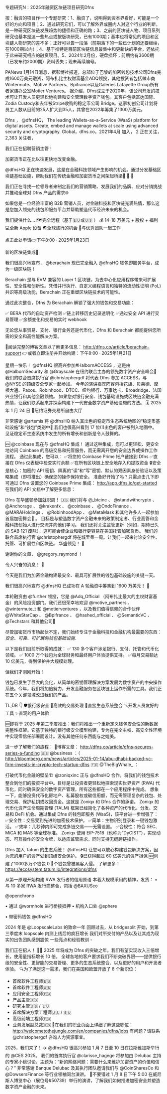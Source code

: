 专题研究N：2025年融资区块链项目研究Dfns

按：融资的项目作一个专题研究：1、融资了，说明得到资本界看好，可能是一个好的方向和项目；2、通过研究它们，可以了解外界或圈内人对这个行业的判断，是一种研究区块链发展趋势的捷径和正确的路；3、之前的区块链人物、项目系列研究也基本是追一些热点或按版块研究，已有1000期；基本也将常见的项目和区块链人物研究的差不多；正好可以告一段落（前期落下的一些已计划的还要继续，在1000期以内）；4、基于推特是目前区块链信息最集中和更新快的平台，还依托于此来研究相应的融资项目。5、2024年2月份，硬盘损坏；前期约有3600期（已发布约2000期）资料丢失；现未再续编号。

PANews 1月14日消息，据彭博社报道，总部位于巴黎的加密钱包技术公司Dfns完成1600万美元融资，阿布扎比主权财富基金ADQ领投，其他投资者包括做市商Wintermute、Motive Partners、Bpifrance以及Galeries Lafayette Group所有者家族办公室Motier Ventures。
据介绍，Dfns成立于2020年，该公司开发的技术可让开发人员更轻松地构建和安全管理数字资产钱包。其客户包括富达国际、Zodia Custody和去年被Stripe收购的稳定币公司 Bridge。这家初创公司计划将员工人数从目前的25人扩大到35人，其曾在2022年筹集了1300万美元。

Dfns
，
@dfnsHQ，
The leading Wallets-as-a-Service (WaaS) platform for digital assets. Create, embed and manage wallets at scale using advanced security and cryptography.
Global，dfns.co，2021年4月 加入，
2 正在关注，
2,363 关注者，


我们正在招聘营销主管！

加密货币正在比以往更快地改变金融。

@dfnsHQ
正在快速发展，这是在金融科技领域产生影响的机会。通过分发基础区块链基础设施，帮助我们在传统金融和加密货币之间架起桥梁🚚 🚚 🚚

我们正在寻找一位领导者来制定我们的营销策略、发展我们的品牌、应对分销挑战并推动全球对 Dfns 产品的需求🌐

如果您是一位经验丰富的 B2B 营销人员，对金融科技和区块链充满热情，那么这是您加入领先的钱包即服务平台并帮助塑​​造代币经济未来的机会。

我们提供什么...
🗺️完全远程（基于🇪🇺或🇺🇸 ）
💰 14-18 万美元 + 股权 + 福利
💻全新 Apple 设备
🌏全球旅行的机会
🌌与优秀团队一起工作

点击此处申请👉下午8:00 · 2025年1月23日

新的区块链集成🔌

我们很高兴地宣布， 
@berachain
现已完全融入
@dfnsHQ
钱包即服务平台，成为一级区块链！

Berachain 是与 EVM 兼容的 Layer 1 区块链，为去中心化应用程序带来可扩展性、安全性和创新性。凭借并行执行、自定义编程语言和独特的流动性证明 (PoL) 共识等高级功能，Berachain 正在重塑区块链技术的可能性。

通过此次整合，Dfns 为 Berachain 解锁了强大的钱包和交易功能：

✅ BERA 代币的自动资产检测
✅链上转移历史记录透明化
✅通过安全 API 进行交易管理
✅余额变化和交易的实时 webhook

无论您从事贸易、支付、银行业务还是代币化，Dfns 和 Berachain 都能提供您所需的安全和高性能解决方案。

📖阅读完整的博客文章以了解更多信息： http://dfns.co/article/berachain-support
👉或者立即注册并开始构建：下午8:00 · 2025年1月21日

星期一快乐！
@dfnsHQ
很高兴参加#HalbornACCESS ，这是由
@HalbornSecurity
和
@Grayscale
在纽约联合主办的领先数字资产安全峰会🗽
我们的联合首席执行官
@christophergdf
将代表 Dfns 参加 ACCESS，与
@NYSE
的顶级安全专家一起参加。
今年的演讲嘉宾阵容包括花旗、贝莱德、摩根大通、Paxos、Robinhood、DTCC、纽约银行、万事达卡、Broadridge、法国兴业银行和其他金融领袖。
如果您对银行安全、钱包基础设施或区块链金融充满热情，让我们联系起来并探索构建下一代安全数字资产基础设施的方法。
🗓️ 2025 年 1 月 24 日
📍纽约证券交易所自由大厅

非常感谢
@artemis
将
@dfnsHQ
纳入其出色的稳定币生态系统地图的“稳定币基础设施”和“钱包”类别中🙏
我们也很高兴看到 17 位(!)出色的客户被列入地图中。
见证稳定币生态系统中发生的所有增长和创新是令人鼓舞的。

🆕 
@coinbase
现在与
@dfnsHQ
集成！
通过这种集成，您可以更轻松、更安全地访问 Coinbase 的高级交易和托管服务，而无需离开您的安全边界或操作工作流程。
通过此集成，您可以：
✅将您的 Coinbase Prime 帐户链接到 Dfns
✅直接在 Dfns 仪表板中检查实时余额
✅在所有区块链上安全地存入和提取资金
🔒安全是核心：加密的 API 密钥、隔离的“读”和“写”密钥、默认的双因素身份验证以及策略集成（即将推出）确保您的操作保持安全。
准备好开始了吗？只需点击几下即可通过 Dfns 设置您的 Coinbase Prime 集成： http://app.dfns.io/get-started
在我们的 API 文档中了解更多信息：

Dfns 在华盛顿参加就职周！ 🇺🇸
我们将与
@_btcinc
 、 
@standwithcrypto
 、 
@Anchorage
 、 
@krakenfx
 、 
@coinbase
 、 
@OndoFinance
 、 
@MARAHoldings
 、 
@RobinhoodApp
 、 
@MetaMask
和其他许多人一起参加首届加密舞会🤵 。
目标是与塑造数字资产金融未来的政策制定者、行业高管和金融科技创始人进行交流并向他们学习。
我们还将关注监管更新（例如，期待已久的 SAB 121 废除），这可能会使企业和银行更容易在美国托管加密货币。
我们的联合首席执行官
@christophergdf
将在城里呆一周。让我们一起来讨论安全性、托管、可扩展性和区块链。
华盛顿见！ 👋

谢谢你的文章， 
@gregory_raymond
 ！ 

令人兴奋的消息！ 🎉

今天是我们为加密金融构建最安全、最具可扩展性的钱包基础设施的关键一天。

我们很高兴地宣布
@dfnsHQ
已成功在 A 轮融资中筹集到 1600 万美元！ 🙌

本轮融资由
@further
领投，它是
@Adq_Official
 （阿布扎比最大的主权财富基金）的风险投资部门。我们还很荣幸地欢迎
@motive_partners
 、 
@wintermute_t
和
@motierventures
 ，以及我们值得信赖的合作伙伴
@WhiteStarCap
 、 
@Bpifrance
 、 
@hashed_official
 、 
@SemanticVC
 、 
@Techstars
和其他公司🙏

尽管加密货币市场起伏不定，我们始终专注于金融科技和金融机构最需要的东西：*安全、可靠、可扩展的钱包基础设施*.

以下是我们目前所取得的成就：
✅ 130 多个客户涉足银行、支付、托管和代币化领域。
✅ 1000 万个钱包为全球财务和最终用户体验提供支持。
✅每月交易额达 10 亿美元，得到保护并大规模处理。

但我们才刚刚开始！

钱包已发生了巨大的变化，从简单的密钥管理解决方案发展为数字资产的中央操作系统。今年，我们将加倍努力，开发金融服务在区块链上运作所需的工具。我们正在五个关键领域改进我们的产品。

TL;DR 👇
🛡️银行级安全
💱高效的交易处理
🔌直接生态系统整合
🪛开发人员友好的工具
✨直观的用户体验

🆕即将于 2025 年第二季度推出：我们将推出一个重新定义钱包安全性的新数据完整性框架。它基于独特的银行级安全模型构建，专为在完全主权、高安全性环境中实现零信任部署而设计。没有其他任何东西能与之媲美。

进一步了解我们的旅程：
🔗博客文章： http://dfns.co/article/dfns-secures-series-a-funding
🇺🇸 
@business
 ：（ http://bloomberg.com/news/articles/2025-01-14/abu-dhabi-backed-vc-firm-invests-in-crypto-tech-startup-dfns
🇫🇷 
@TheBigWhale_
 ：

打破代币化金融的壁垒🏗️
@zoniqxinc
正与
@dfnsHQ
合作，将我们的钱包技术整合到他们的投资平台中。目标是让投资者更轻松地探索现实世界资产 (RWA) 代币化，同时确保安全的数字资产管理，所有这些都在一个应用程序中完成。
想象一下，能够投资代币化房地产、私募股权或碳信用额，而无需管理复杂的钱包、处理交易、保护私钥或收回资金。这就是 Zoniqx 和 Dfns 合作的承诺。
Zoniqx 的代币化资产生命周期管理 (TALM) 框架已经简化了各种资产的代币化、分发、交易和 DeFi 机会。通过集成 Dfns 的钱包即服务 (WaaS)，该平台进一步增强了：
✅安全性：交易受到先进的加密技术保护。
✅简单：生物识别登录和一键钱包激活。
✅效率：几秒钟内即可完成多链交易——无需设置。
✅合规性：符合 SEC、MiCA 和 MAS 等全球标准。
Zoniqx 使用 EIP-7518（也称为“DyCIST”），实现动态、可互操作的安全令牌，以适应监管需求，同时支持无缝跨链操作。

Dfns 加入 Tatum 的生态系统！
@dfnsHQ
让您可以放心构建钱包解决方案，因为您的用户的资产受到顶级安全保护。
🔒已获得超过 60 亿美元的资产担保
🆕创建了1000多万个钱包
0 ⃣个钱包曾被黑客入侵。
了解更多： https://ecosystem.tatum.io/integrations/dfns

从第一原理开始构建
RWA 发行者的信用原语
本着大规模采用的精神，发货：
• 与 10 多家 RWA 发行商整合，包括
@BAXUSco
 
@openchrono

• 通过
@wormhole
进行桥接抵押
• 机构入口处
@sphere

• 带密码钱包
@dfnsHQ

2024 年是
@LoopscaleLabs
的致命一年
回顾过去，从 bridgesplit 开始，到第三季度末 loopscale 内测上线后的疯狂增长
我们对所交付的产品以及让其成为现实的出色团队感到震惊
一些亮点和经验教训 -

我们正在招人！ 👷‍♀️
2025 年将成为 Dfns 的突破之年。我们有望实现收入三倍增长，使用量指标增长 10 倍。
全球各地的客户要求我们不断突破界限——提供银行级的安全性、更智能的交易管理、更多的生态系统整合、以及更好的用户和开发者体验。
🔍为了满足这一需求，我们在美国和欧盟开放了 8 个新职位：
- 首席软件工程师🇪🇺
- 首席软件工程师🇺🇸
- 应用安全工程师🇪🇺
- 产品主管🇺🇸
- 研究主管🇺🇸 / 🇪🇺
- 首席解决方案工程师🇺🇸 / 🇪🇺
- 高级前端工程师🇪🇺
- 业务发展副总裁🇺🇸
🔗在我们的职业页面上详细了解这些职位： http://welcometothejungle.com/en/companies/dfns/jobs
有问题？请联系
@christophergdf
咨询人力资源事宜。

2025，我们来了！ ✈️
@dfnsHQ
很高兴参加 1 月 7 日至 10 日在拉斯维加斯举行的
@CES
 2025。
我们的首席执行官
@clarisse_hagege
将参加由 Delubac 主持的专家小组讨论，主题为：“新的网络问题：需要什么来维护加密资产的价值和信心？”
非常感谢 Banque Delubac 及其执行团队邀请我们与
@CoinSharesCo
和
@DowsersFinance
等行业领袖同台演讲。
📍不要错过 1 月 8 日下午 5:00 在威尼斯人博览中心（展位号#50739）举行的演讲，了解我们如何推进加密安全并塑造数字资产金融的未来。



